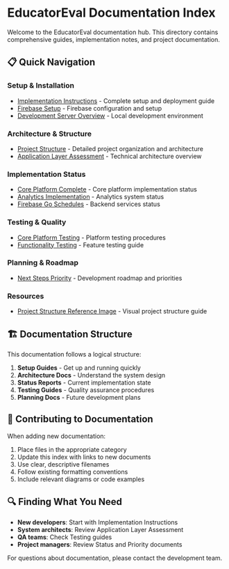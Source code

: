 # EducatorEval Documentation Index

Welcome to the EducatorEval documentation hub. This directory contains comprehensive guides, implementation notes, and project documentation.

## 📋 Quick Navigation

### Setup & Installation
- [Implementation Instructions](IMPLEMENTATION_INSTRUCTIONS.md) - Complete setup and deployment guide
- [Firebase Setup](FIREBASE_REVIEW_COMPLETE.md) - Firebase configuration and setup
- [Development Server Overview](DEV_SERVER_OVERVIEW.md) - Local development environment

### Architecture & Structure
- [Project Structure](PROJECT_STRUCTURE.md) - Detailed project organization and architecture
- [Application Layer Assessment](APPLICATION_LAYER_ASSESSMENT.md) - Technical architecture overview

### Implementation Status
- [Core Platform Complete](CORE_PLATFORM_COMPLETE.md) - Core platform implementation status
- [Analytics Implementation](ANALYTICS_IMPLEMENTATION_COMPLETE.md) - Analytics system status
- [Firebase Go Schedules](IMPLEMENTATION_STATUS_FIREBASE_GO_SCHEDULES.md) - Backend services status

### Testing & Quality
- [Core Platform Testing](CORE_PLATFORM_TESTING_COMPLETE.md) - Platform testing procedures
- [Functionality Testing](FUNCTIONALITY_TEST.md) - Feature testing guide

### Planning & Roadmap
- [Next Steps Priority](NEXT_STEPS_PRIORITY.md) - Development roadmap and priorities

### Resources
- [Project Structure Reference Image](IMG_2631.jpg) - Visual project structure guide

## 🏗️ Documentation Structure

This documentation follows a logical structure:

1. **Setup Guides** - Get up and running quickly
2. **Architecture Docs** - Understand the system design
3. **Status Reports** - Current implementation state
4. **Testing Guides** - Quality assurance procedures
5. **Planning Docs** - Future development plans

## 📝 Contributing to Documentation

When adding new documentation:

1. Place files in the appropriate category
2. Update this index with links to new documents
3. Use clear, descriptive filenames
4. Follow existing formatting conventions
5. Include relevant diagrams or code examples

## 🔍 Finding What You Need

- **New developers**: Start with Implementation Instructions
- **System architects**: Review Application Layer Assessment
- **QA teams**: Check Testing guides
- **Project managers**: Review Status and Priority documents

For questions about documentation, please contact the development team.
